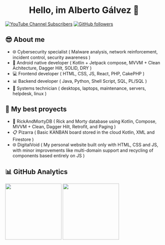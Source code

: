 <div align="center">
<h1 align="center">Hello, im <strong>Alberto Gálvez</strong> 👋</h1>
</div>

[![YouTube Channel Subscribers](https://img.shields.io/youtube/channel/subscribers/UCrrksc_-1PSW4Sj7SUqdiZA?style=social)](https://youtube.com/@galvezsh?sub_confirmation=1)
[![GitHub followers](https://img.shields.io/github/followers/galvezsh?style=social)](https://github.com/galvezsh)

## 😎 About me

- 🌐 Cybersecurity specialist ( Malware analysis, network reinforcement, incident control, security awareness )
- 📲 Android native developer ( Kotlin + Jetpack compose, MVVM + Clean Achitecture, Dagger Hilt, SOLID, DRY )
- 💻 Frontend developer ( HTML, CSS, JS, React, PHP, CakePHP )
- 📊 Backend developer ( Java, Python, Shell Script, SQL, PL/SQL )
- 🔧 Systems technician ( desktops, laptops, maintenance, servers, helpdesk, linux )

## 💪 My best proyects

- 💾 RickAndMortyDB ( Rick and Morty database using Kotlin, Compose, MVVM + Clean, Dagger Hilt, Retrofit, and Paging )
- 📋 Pizarra ( Basic KANBAN board stored in the cloud Kotlin, XML and Firestore )
- 🌐 DigitalVoid ( My personal website built only with HTML, CSS and JS, with minor improvements like multi-domain support and recycling of components based entirely on JS )

## 📊 GitHub Analytics

<div>
  <img src="https://github-readme-stats-eight-theta.vercel.app/api?username=galvezsh&show_icons=true&theme=tokyonight&include_all_commits=true&count_private=true" style="height: 180px; display: inline-block;" />
  <img src="https://github-readme-stats-eight-theta.vercel.app/api/top-langs/?username=galvezsh&layout=compact&langs_count=8&theme=tokyonight" style="height: 180px; display: inline-block;" />
</div>

